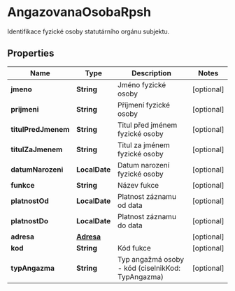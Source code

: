 

# AngazovanaOsobaRpsh

Identifikace fyzické osoby statutárního orgánu subjektu. 

## Properties

| Name | Type | Description | Notes |
|------------ | ------------- | ------------- | -------------|
|**jmeno** | **String** | Jméno fyzické osoby |  [optional] |
|**prijmeni** | **String** | Příjmení fyzické osoby |  [optional] |
|**titulPredJmenem** | **String** | Titul před jménem fyzické osoby  |  [optional] |
|**titulZaJmenem** | **String** | Titul za jménem fyzické osoby |  [optional] |
|**datumNarozeni** | **LocalDate** | Datum narození fyzické osoby |  [optional] |
|**funkce** | **String** | Název fukce |  [optional] |
|**platnostOd** | **LocalDate** | Platnost záznamu od data |  [optional] |
|**platnostDo** | **LocalDate** | Platnost záznamu do data  |  [optional] |
|**adresa** | [**Adresa**](Adresa.md) |  |  [optional] |
|**kod** | **String** | Kód fukce |  [optional] |
|**typAngazma** | **String** | Typ angažmá osoby  - kód (ciselnikKod: TypAngazma)  |  [optional] |



